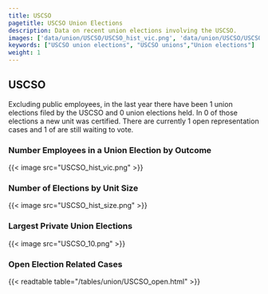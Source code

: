 ```yaml
---
title: USCSO
pagetitle: USCSO Union Elections
description: Data on recent union elections involving the USCSO.
images: ['data/union/USCSO/USCSO_hist_vic.png', 'data/union/USCSO/USCSO_hist_size.png', 'data/union/USCSO/USCSO_10.png']
keywords: ["USCSO union elections", "USCSO unions","Union elections"]
weight: 1
---
```

##  USCSO

Excluding public employees, in the last year there have been 1 union elections filed by the USCSO and 0 union elections held. In 0 of those elections a new unit was certified. There are currently 1 open representation cases and 1 of are still waiting to vote.

### Number Employees in a Union Election by Outcome
{{< image src="USCSO_hist_vic.png" >}}

### Number of Elections by Unit Size
{{< image src="USCSO_hist_size.png" >}}

### Largest Private Union Elections
{{< image src="USCSO_10.png" >}}

### Open Election Related Cases
{{< readtable table="/tables/union/USCSO_open.html" >}}

